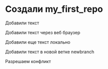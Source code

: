 ﻿# Создали my_first_repo

Добавили текст

Добавили текст через веб браузер

Добавили еще текст локально

Добавили текст в новой ветке newbranch 

Разрешаем конфликт
